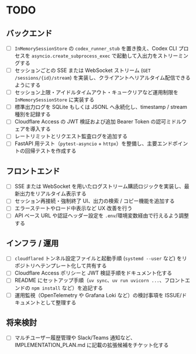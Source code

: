 # TODO

## バックエンド
- [ ] `InMemorySessionStore` の `codex_runner_stub` を置き換え、Codex CLI プロセスを `asyncio.create_subprocess_exec` で起動して入出力をストリーミングする
- [ ] セッションごとの SSE または WebSocket ストリーム (`GET /sessions/{id}/stream`) を実装し、クライアントへリアルタイム配信できるようにする
- [ ] セッション上限・アイドルタイムアウト・キュークリアなど運用制限を `InMemorySessionStore` に実装する
- [ ] 標準出力ログを SQLite もしくは JSONL へ永続化し、timestamp / stream 種別を記録する
- [ ] Cloudflare Access の JWT 検証および追加 Bearer Token の認可ミドルウェアを導入する
- [ ] レートリミットとリクエスト監査ログを追加する
- [ ] FastAPI 用テスト（`pytest-asyncio` + `httpx`）を整備し、主要エンドポイントの回帰テストを作成する

## フロントエンド
- [ ] SSE または WebSocket を用いたログストリーム購読ロジックを実装し、最新出力をリアルタイム表示する
- [ ] セッション再接続・強制終了 UI、出力の検索 / コピー機能を追加する
- [ ] エラーステートやロード中表示など UX 改善を行う
- [ ] API ベース URL や認証ヘッダー設定を `.env`/環境変数経由で行えるよう調整する

## インフラ / 運用
- [ ] `cloudflared` トンネル設定ファイルと起動手順 (`systemd --user` など) をリポジトリへテンプレート化して共有する
- [ ] Cloudflare Access ポリシーと JWT 検証手順をドキュメント化する
- [ ] README にセットアップ手順（`uv sync`、`uv run uvicorn ...`、フロントエンドの `npm install` など）を追記する
- [ ] 運用監視（OpenTelemetry や Grafana Loki など）の検討事項を ISSUE/ドキュメントとして整理する

## 将来検討
- [ ] マルチユーザー履歴管理や Slack/Teams 通知など、IMPLEMENTATION_PLAN.md に記載の拡張候補をチケット化する
